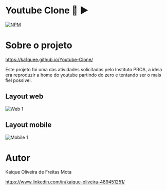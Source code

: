 # Youtube Clone 🔴 ▶
[![NPM](https://img.shields.io/npm/l/react)](https://github.com/Ka1quee/Youtube-Clone/blob/main/LICENSE) 

# Sobre o projeto

https://ka1quee.github.io/Youtube-Clone/

Este projeto foi uma das atividades solicitadas pelo Instituto PROA, a ideia era reproduzir a home do youtube partindo do zero e tentando ser o mais fiel possivel.

## Layout web
![Web 1](https://github.com/Ka1quee/Youtube-Clone/blob/main/img/layoutWeb.JPG)

## Layout mobile
![Mobile 1](https://github.com/Ka1quee/Youtube-Clone/blob/main/img/layoutMobile.JPG)

# Autor

Kaique Oliveira de Freitas Mota

https://www.linkedin.com/in/kaique-oliveira-489451251/

